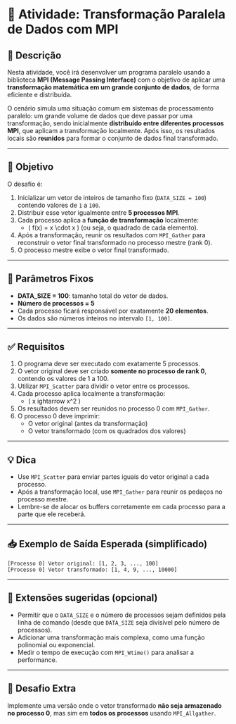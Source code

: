 
# 🧮 Atividade: Transformação Paralela de Dados com MPI

## 📝 Descrição

Nesta atividade, você irá desenvolver um programa paralelo usando a biblioteca **MPI (Message Passing Interface)** com o objetivo de aplicar uma **transformação matemática em um grande conjunto de dados**, de forma eficiente e distribuída.

O cenário simula uma situação comum em sistemas de processamento paralelo: um grande volume de dados que deve passar por uma transformação, sendo inicialmente **distribuído entre diferentes processos MPI**, que aplicam a transformação localmente. Após isso, os resultados locais são **reunidos** para formar o conjunto de dados final transformado.

---

## 🎯 Objetivo

O desafio é:

1. Inicializar um vetor de inteiros de tamanho fixo (`DATA_SIZE = 100`) contendo valores de `1` a `100`.
2. Distribuir esse vetor igualmente entre **5 processos MPI**.
3. Cada processo aplica a **função de transformação** localmente:  
   - \( f(x) = x \cdot x \) (ou seja, o quadrado de cada elemento).
4. Após a transformação, reunir os resultados com `MPI_Gather` para reconstruir o vetor final transformado no processo mestre (rank 0).
5. O processo mestre exibe o vetor final transformado.

---

## 🔢 Parâmetros Fixos

- **DATA_SIZE = 100**: tamanho total do vetor de dados.
- **Número de processos = 5**
- Cada processo ficará responsável por exatamente **20 elementos**.
- Os dados são números inteiros no intervalo `[1, 100]`.

---

## ✅ Requisitos

1. O programa deve ser executado com exatamente 5 processos.
2. O vetor original deve ser criado **somente no processo de rank 0**, contendo os valores de 1 a 100.
3. Utilizar `MPI_Scatter` para dividir o vetor entre os processos.
4. Cada processo aplica localmente a transformação:  
   - \( x ightarrow x^2 \)
5. Os resultados devem ser reunidos no processo 0 com `MPI_Gather`.
6. O processo 0 deve imprimir:
   - O vetor original (antes da transformação)
   - O vetor transformado (com os quadrados dos valores)

---

## 💡 Dica

- Use `MPI_Scatter` para enviar partes iguais do vetor original a cada processo.
- Após a transformação local, use `MPI_Gather` para reunir os pedaços no processo mestre.
- Lembre-se de alocar os buffers corretamente em cada processo para a parte que ele receberá.

---

## 📥 Exemplo de Saída Esperada (simplificado)

```
[Processo 0] Vetor original: [1, 2, 3, ..., 100]
[Processo 0] Vetor transformado: [1, 4, 9, ..., 10000]
```

---

## 🧩 Extensões sugeridas (opcional)

- Permitir que o `DATA_SIZE` e o número de processos sejam definidos pela linha de comando (desde que `DATA_SIZE` seja divisível pelo número de processos).
- Adicionar uma transformação mais complexa, como uma função polinomial ou exponencial.
- Medir o tempo de execução com `MPI_Wtime()` para analisar a performance.

---

## 🚀 Desafio Extra

Implemente uma versão onde o vetor transformado **não seja armazenado no processo 0**, mas sim em **todos os processos** usando `MPI_Allgather`.
